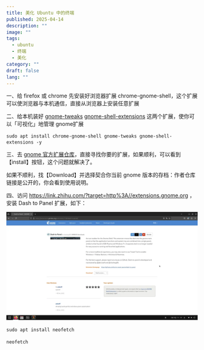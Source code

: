 ```yaml
---
title: 美化 Ubuntu 中的终端
published: 2025-04-14
description: ""
image: ""
tags:
  - ubuntu
  - 终端
  - 美化
category: ""
draft: false
lang: ""
---
```


一、给 firefox 或 chrome 先安装好浏览器扩展 chrome-gnome-shell，这个扩展可以使浏览器与本机通信，直接从浏览器上安装任意扩展

二、给本机装好 [gnome-tweaks](https://zhida.zhihu.com/search?content_id=646512492&content_type=Answer&match_order=1&q=gnome-tweaks&zhida_source=entity) [gnome-shell-extensions](https://zhida.zhihu.com/search?content_id=646512492&content_type=Answer&match_order=1&q=gnome-shell-extensions&zhida_source=entity) 这两个扩展，使你可以「可视化」地管理 gnome扩展

```text
sudo apt install chrome-gnome-shell gnome-tweaks gnome-shell-extensions -y
```

三、去 [gnome 官方扩展仓库](https://zhida.zhihu.com/search?content_id=646512492&content_type=Answer&match_order=1&q=gnome+%E5%AE%98%E6%96%B9%E6%89%A9%E5%B1%95%E4%BB%93%E5%BA%93&zhida_source=entity)，直接寻找你要的扩展，如果顺利，可以看到【install】按钮，这个问题就解决了。

如果不顺利，找【Download】并选择契合你当前 gnome 版本的存档：作者仓库链接是公开的，你会看到使用说明。

四、访问 https://link.zhihu.com/?target=http%3A//extensions.gnome.org ，安装 Dash to Panel 扩展，如下：

![](../../assets/vmware/ubuntu/美化%20Ubuntu%20中的终端/美化%20Ubuntu%20中的终端-20251006214803295.webp)

```text
sudo apt install neofetch

neofetch
```